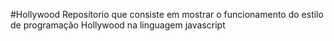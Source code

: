 #Hollywood
Reposítorio que consiste em mostrar o funcionamento do estilo de programação Hollywood na linguagem javascript
